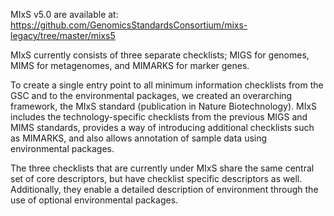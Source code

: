 MIxS v5.0 are available at: https://github.com/GenomicsStandardsConsortium/mixs-legacy/tree/master/mixs5

MIxS currently consists of three separate checklists; MIGS for genomes, MIMS for metagenomes, and MIMARKS for marker genes.

To create a single entry point to all minimum information checklists from the GSC and to the environmental packages, we created an overarching framework, the MIxS standard (publication in Nature Biotechnology). MIxS includes the technology-specific checklists from the previous MIGS and MIMS standards, provides a way of introducing additional checklists such as MIMARKS, and also allows annotation of sample data using environmental packages.

The three checklists that are currently under MIxS share the same central set of core descriptors, but have checklist specific descriptors as well. Additionally, they enable a detailed description of environment through the use of optional environmental packages.
